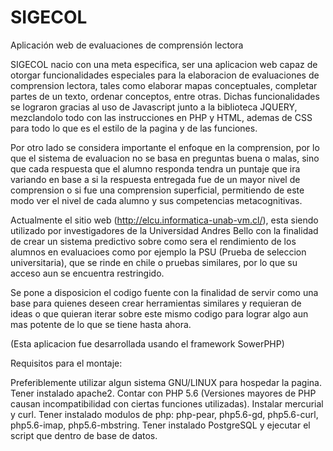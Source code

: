 # SIGECOL
Aplicación web de evaluaciones de comprensión lectora

SIGECOL nacio con una meta especifica, ser una aplicacion web capaz de otorgar funcionalidades especiales para la elaboracion de evaluaciones de comprension lectora, tales como elaborar mapas conceptuales, completar partes de un texto, ordenar conceptos, entre otras. Dichas funcionalidades se lograron gracias al uso de Javascript junto a la biblioteca JQUERY, mezclandolo todo con las instrucciones en PHP y HTML, ademas de CSS para todo lo que es el estilo de la pagina y de las funciones.

Por otro lado se considera importante el enfoque en la comprension, por lo que el sistema de evaluacion no se basa en preguntas buena o malas, sino que cada respuesta que el alumno responda tendra un puntaje que ira variando en base a si la respuesta entregada fue de un mayor nivel de comprension o si fue una comprension superficial, permitiendo de este modo ver el nivel de cada alumno y sus competencias metacognitivas.

Actualmente el sitio web (http://elcu.informatica-unab-vm.cl/), esta siendo utilizado por investigadores de la Universidad Andres Bello con la finalidad de crear un sistema predictivo sobre como sera el rendimiento de los alumnos en evaluacioes como por ejemplo la PSU (Prueba de seleccion universitaria), que se rinde en chile o pruebas similares, por lo que su acceso aun se encuentra restringido.

Se pone a disposicion el codigo fuente con la finalidad de servir como una base para quienes deseen crear herramientas similares y requieran de ideas o que quieran iterar sobre este mismo codigo para lograr algo aun mas potente de lo que se tiene hasta ahora.

(Esta aplicacion fue desarrollada usando el framework SowerPHP)

Requisitos para el montaje:

  Preferiblemente utilizar algun sistema GNU/LINUX para hospedar la pagina.
  Tener instalado apache2.
  Contar con PHP 5.6 (Versiones mayores de PHP causan incompatibilidad con ciertas funciones utilizadas).
  Instalar mercurial y curl.
  Tener instalado modulos de php: php-pear, php5.6-gd, php5.6-curl, php5.6-imap, php5.6-mbstring.
  Tener instalado PostgreSQL y ejecutar el script que dentro de base de datos.
